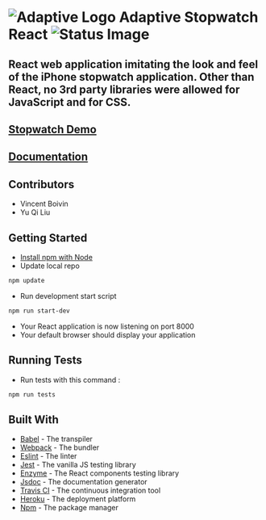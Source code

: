 # ![Adaptive Logo](https://weareadaptive.com/wp-content/themes/bh-core/assets/images/favicons/favicon-32x32.png) Adaptive Stopwatch React ![Status Image](https://travis-ci.org/Vboivin/reactiveStopwatch.svg?branch=master)
## React web application imitating the look and feel of the iPhone stopwatch application. Other than React, no 3rd party libraries were allowed for JavaScript and for CSS.


## [Stopwatch Demo](https://stopwatch-reactive.herokuapp.com/)

## [Documentation](https://qiqi0725.github.io/reactiveStopwatch/index.html)

## Contributors

* Vincent Boivin
* Yu Qi Liu 

## Getting Started

* [Install npm with Node](https://nodejs.org/en/download/)
* Update local repo
```sh
npm update
```
* Run development start script
```sh
npm run start-dev
```
* Your React application is now listening on port 8000
* Your default browser should display your application

## Running Tests

* Run tests with this command : 
```sh 
npm run tests
```

## Built With
* [Babel](https://babel.com) - The transpiler
* [Webpack](https://webpack.com) - The bundler
* [Eslint](https://eslint.com) - The linter
* [Jest](https://jest.com) - The vanilla JS testing library
* [Enzyme](https://enzyme.com) - The React components testing library
* [Jsdoc](https://jsdoc.com) - The documentation generator
* [Travis CI](https://travis-ci.org) - The continuous integration tool
* [Heroku](https://heroku.com) - The deployment platform
* [Npm](https://npm.com) - The package manager
